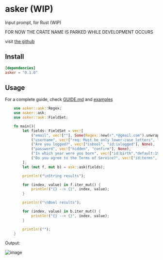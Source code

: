 # asker (WIP)	
Input prompt, for Rust (WIP)

FOR NOW THE CRATE NAME IS PARKED WHILE DEVELOPMENT OCCURS

visit [the github](https://github.com/Octalbyte/asker)

## Install
```toml
[dependencies]
asker = "0.1.0"
```

## Usage 

For a complete guide, check [GUIDE.md](https://github.com/Octalbyte/asker/blob/main/GUIDE.md) and [examples](https://github.com/Octalbyte/asker/tree/main/examples)

```rust
    use asker::ask::Regex;
    use asker::ask;
    use asker::ask::FieldSet;

    fn main(){
        let fields: FieldSet = vec![
            ("email", vec![""], Some(Regex::new(r".*@gmail.com").unwrap())),
            ("username", vec!["req: Must be only lower-case letters", "default:uglyoctopus"], Some(Regex::new(r"^\p{Ll}+$").unwrap())),
            ("Are you logged?", vec!["isbool", "id:islogged"], None),
            ("password", vec!["hidden", "confirm"], None),
            ("In which year were you born", vec!["id:birth","default:1999"], Some(Regex::new(r"^\p{Nd}+$").unwrap())),
            ("Do you agree to the Terms of Service?", vec!["id:terms", "isbool", "default:true"], None),
        ];
        let (mut f, mut b) = ask::ask(fields);

        println!("\nString results");

        for (index, value) in f.iter_mut() {
            println!("{} --> {}", index, value);
        }

        println!("\nBool results");

        for (index, value) in b.iter_mut() {
            println!("{} --> {}", index, value);
        }

        println!("");
    }

```

Output:

![image](https://user-images.githubusercontent.com/66487668/156159807-1855ab60-b51c-40e1-a457-bfda74267611.png)
